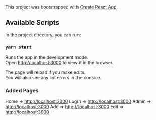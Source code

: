 This project was bootstrapped with [Create React App](https://github.com/facebook/create-react-app).

## Available Scripts

In the project directory, you can run:

### `yarn start`

Runs the app in the development mode.<br />
Open [http://localhost:3000](http://localhost:3000) to view it in the browser.

The page will reload if you make edits.<br />
You will also see any lint errors in the console.

### Added Pages

Home => [http://localhost:3000](http://localhost:3000/)
Login => [http://localhost:3000](http://localhost:3000/Login)
Admin => [http://localhost:3000](http://localhost:3000/Admin)
Add => [http://localhost:3000](http://localhost:3000/Add)
Edit => [http://localhost:3000](http://localhost:3000/Edit)